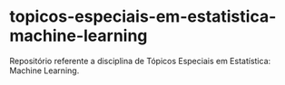 # topicos-especiais-em-estatistica-machine-learning
Repositório referente a disciplina de Tópicos Especiais em Estatística: Machine Learning.
